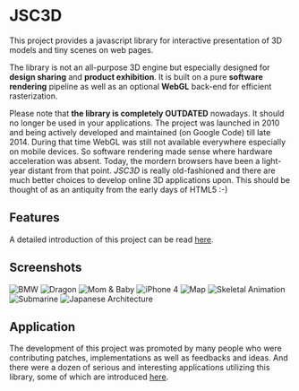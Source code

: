 # JSC3D
This project provides a javascript library for interactive presentation of 3D models and tiny scenes on web pages. 

The library is not an all-purpose 3D engine but especially designed for **design sharing** and **product exhibition**. It is built on a pure **software rendering** pipeline as well as an optional **WebGL** back-end for efficient rasterization.

Please note that **the library is completely OUTDATED** nowadays. It should no longer be used in your applications. The project was launched in 2010 and being actively developed and maintained (on Google Code) till late 2014. During that time WebGL was still not available everywhere especially on mobile devices. So software rendering made sense where hardware acceleration was absent. Today, the mordern browsers have been a light-year distant from that point. _JSC3D_ is really old-fashioned and there are much better choices to develop online 3D applications upon. This should be thought of as an antiquity from the early days of HTML5 :-)

## Features
A detailed introduction of this project can be read [here](https://github.com/humu2009/jsc3d/wiki).

## Screenshots
![BMW](https://raw.github.com/humu2009/jsc3d/wiki/screenshots/bmw.png)
![Dragon](https://raw.github.com/humu2009/jsc3d/wiki/screenshots/dragon.png)
![Mom & Baby](https://raw.github.com/humu2009/jsc3d/wiki/screenshots/statue.png)
![iPhone 4](https://raw.github.com/humu2009/jsc3d/wiki/screenshots/iphone4.png)
![Map](https://raw.github.com/humu2009/jsc3d/wiki/screenshots/map.png)
![Skeletal Animation](https://raw.github.com/humu2009/jsc3d/wiki/screenshots/characteranimation.png)
![Submarine](https://raw.github.com/humu2009/jsc3d/wiki/screenshots/submarine.png)
![Japanese Architecture](https://raw.github.com/humu2009/jsc3d/wiki/screenshots/wallcorner.png)

## Application
The development of this project was promoted by many people who were contributing patches, implementations as well as feedbacks and ideas. And there were a dozen of serious and interesting applications utilizing this library, some of which are introduced [here](https://github.com/humu2009/jsc3d/wiki/JSC3D-in-Applications).
